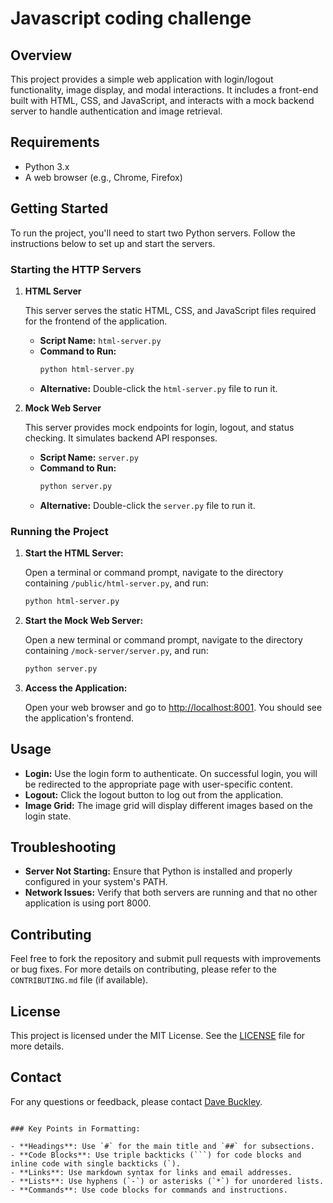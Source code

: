 # Javascript coding challenge

## Overview

This project provides a simple web application with login/logout functionality, image display, and modal interactions. It includes a front-end built with HTML, CSS, and JavaScript, and interacts with a mock backend server to handle authentication and image retrieval.

## Requirements

- Python 3.x
- A web browser (e.g., Chrome, Firefox)

## Getting Started

To run the project, you'll need to start two Python servers. Follow the instructions below to set up and start the servers.

### Starting the HTTP Servers

1. **HTML Server**

   This server serves the static HTML, CSS, and JavaScript files required for the frontend of the application.

   - **Script Name:** `html-server.py`
   - **Command to Run:**
     ```sh
     python html-server.py
     ```
   - **Alternative:** Double-click the `html-server.py` file to run it.

2. **Mock Web Server**

   This server provides mock endpoints for login, logout, and status checking. It simulates backend API responses.

   - **Script Name:** `server.py`
   - **Command to Run:**
     ```sh
     python server.py
     ```
   - **Alternative:** Double-click the `server.py` file to run it.

### Running the Project

1. **Start the HTML Server:**

   Open a terminal or command prompt, navigate to the directory containing `/public/html-server.py`, and run:
   ```sh
   python html-server.py
   ```

2. **Start the Mock Web Server:**

   Open a new terminal or command prompt, navigate to the directory containing `/mock-server/server.py`, and run:
   ```sh
   python server.py
   ```

3. **Access the Application:**

   Open your web browser and go to [http://localhost:8001](http://localhost:8001). You should see the application's frontend.

## Usage

- **Login:** Use the login form to authenticate. On successful login, you will be redirected to the appropriate page with user-specific content.
- **Logout:** Click the logout button to log out from the application.
- **Image Grid:** The image grid will display different images based on the login state.

## Troubleshooting

- **Server Not Starting:** Ensure that Python is installed and properly configured in your system's PATH.
- **Network Issues:** Verify that both servers are running and that no other application is using port 8000.

## Contributing

Feel free to fork the repository and submit pull requests with improvements or bug fixes. For more details on contributing, please refer to the `CONTRIBUTING.md` file (if available).

## License

This project is licensed under the MIT License. See the [LICENSE](LICENSE) file for more details.

## Contact

For any questions or feedback, please contact [Dave Buckley](mailto:davebuckley@outlook.com).
```

### Key Points in Formatting:

- **Headings**: Use `#` for the main title and `##` for subsections.
- **Code Blocks**: Use triple backticks (```) for code blocks and inline code with single backticks (`).
- **Links**: Use markdown syntax for links and email addresses.
- **Lists**: Use hyphens (`-`) or asterisks (`*`) for unordered lists.
- **Commands**: Use code blocks for commands and instructions.
